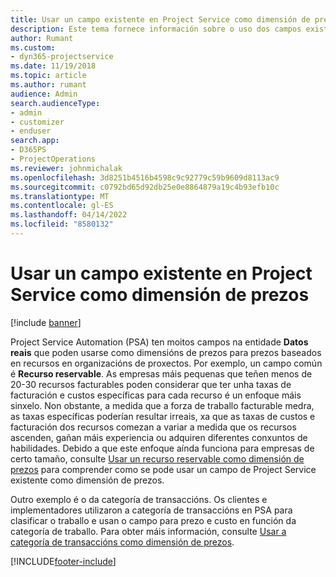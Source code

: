 ```yaml
---
title: Usar un campo existente en Project Service como dimensión de prezos
description: Este tema fornece información sobre o uso dos campos existentes de Project Service como dimensións de prezos.
author: Rumant
ms.custom:
- dyn365-projectservice
ms.date: 11/19/2018
ms.topic: article
ms.author: rumant
audience: Admin
search.audienceType:
- admin
- customizer
- enduser
search.app:
- D365PS
- ProjectOperations
ms.reviewer: johnmichalak
ms.openlocfilehash: 3d8251b4516b4598c9c92779c59b9609d8113ac9
ms.sourcegitcommit: c0792bd65d92db25e0e8864879a19c4b93efb10c
ms.translationtype: MT
ms.contentlocale: gl-ES
ms.lasthandoff: 04/14/2022
ms.locfileid: "8580132"
---
```

# <a name="use-an-existing-field-in-project-service-as-a-pricing-dimension"></a>Usar un campo existente en Project Service como dimensión de prezos

[!include [banner](../includes/psa-now-project-operations.md)]

Project Service Automation (PSA) ten moitos campos na entidade **Datos reais** que poden usarse como dimensións de prezos para prezos baseados en recursos en organizacións de proxectos. Por exemplo, un campo común é **Recurso reservable**. As empresas máis pequenas que teñen menos de 20-30 recursos facturables poden considerar que ter unha taxas de facturación e custos específicas para cada recurso é un enfoque máis sinxelo. Non obstante, a medida que a forza de traballo facturable medra, as taxas específicas poderían resultar irreais, xa que as taxas de custos e facturación dos recursos comezan a variar a medida que os recursos ascenden, gañan máis experiencia ou adquiren diferentes conxuntos de habilidades. Debido a que este enfoque aínda funciona para empresas de certo tamaño, consulte [Usar un recurso reservable como dimensión de prezos](bookable-resource-pricing-dimension.md) para comprender como se pode usar un campo de Project Service existente como dimensión de prezos.

Outro exemplo é o da categoría de transaccións. Os clientes e implementadores utilizaron a categoría de transaccións en PSA para clasificar o traballo e usan o campo para prezo e custo en función da categoría de traballo. Para obter máis información, consulte [Usar a categoría de transaccións como dimensión de prezos](transaction-category-pricing-dimension.md).


[!INCLUDE[footer-include](../includes/footer-banner.md)]
